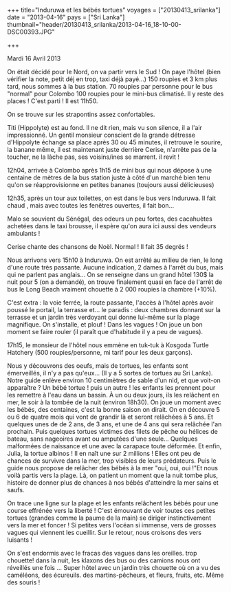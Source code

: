+++
title="Induruwa et les bébés tortues"
voyages = ["20130413_srilanka"]
date = "2013-04-16"
pays = ["Sri Lanka"]
thumbnail="header/20130413_srilanka/2013-04-16_18-10-00-DSC00393.JPG"

+++




Mardi 16 Avril 2013

On était décidé pour le Nord, on va partir vers le Sud !  On paye l'hôtel (bien vérifier la note, petit déj en trop, taxi déjà payé...)
150 roupies et 3 km plus tard, nous sommes à la bus station.
70 roupies par personne pour le bus "normal" pour Colombo 100 roupies pour le mini-bus climatisé. Il y reste des places ! C'est parti ! Il est 11h50.

On se trouve sur les strapontins assez confortables.

Titi (Hippolyte) est au fond. Il ne dit rien, mais vu son silence, il a l'air impressionné. Un gentil monsieur conscient de la grande détresse d'Hippolyte échange sa place après 30 ou 45 minutes, il retrouve le sourire, la banane même, il est maintenant juste derrière Cerise, n'arrête pas de la toucher, ne la lâche pas, ses voisins/ines se marrent. il revit !


12h04, arrivée à Colombo après 1h15 de mini bus qui nous dépose à une centaine de mètres de la bus station juste à côté d'un marché bien tenu qu'on se réapprovisionne en petites bananes (toujours aussi délicieuses)

12h35, après un tour aux toilettes, on est dans le bus vers Induruwa.
Il fait chaud , mais avec toutes les fenêtres ouvertes, il fait bon...

Malo se souvient du Sénégal, des odeurs un peu fortes, des cacahuètes achetées dans le taxi brousse, il espère qu'on aura ici aussi des vendeurs ambulants !

Cerise chante des chansons de Noël. Normal ! Il fait 35 degrés !

Nous arrivons  vers 15h10 à Induruwa. On est arrêté au milieu de rien, le long d'une route très passante. Aucune indication, 2 dames à l'arrêt du bus, mais qui ne parlent pas anglais... On se renseigne dans un grand hôtel 130$ la nuit pour 5 (on a demandé), on trouve finalement quasi en face de l'arrêt de bus le Long Beach vraiment chouette à 2 000 roupies la chambre (+10%). 

C'est extra : la voie ferrée, la route passante, l'accès à l'hôtel après avoir poussé le portail, la terrasse et... le paradis : deux chambres donnant sur la terrasse et un jardin très verdoyant qui donne lui-même sur la plage magnifique. On s'installe, et plouf ! Dans les vagues ! On joue un bon moment se faire rouler (il paraît que d'habitude il y a peu de vagues).

17h15, le monsieur de l'hôtel nous emmène en tuk-tuk à Kosgoda Turtle Hatchery (500 roupies/personne, mi tarif pour les deux garçons).

Nous y découvrons des oeufs, mais de tortues, les enfants sont émerveillés, il n'y a pas qu'eux... (Il y a 5 sortes de tortues au Sri Lanka). Notre guide enlève environ 10 centimètres de sable d'un nid, et que voit-on apparaître ? Un bébé tortue ! puis un autre ! les enfants les prennent pour les remettre à l'eau dans un bassin. À un ou deux jours, ils les relâchent en mer, le soir à la tombée de la nuit (environ 18h30). On joue un moment avec les bébés, des centaines, c'est la bonne saison on dirait. On en découvre 5 ou 6 de quatre mois qui vont de grandir là et seront relâchées à 5 ans. Et quelques unes de de 2 ans, de 3 ans, et une de 4 ans qui sera relâchée l'an prochain. Puis quelques tortues victimes des filets de pêche ou hélices de bateau, sans nageoires avant ou amputées d'une seule... Quelques malformées de naissance et une avec la carapace toute déformée. Et enfin, Julia, la tortue albinos ! Il en naît une sur 2 millions ! Elles ont peu de chances de survivre dans la mer, trop visibles de leurs prédateurs. Puis le guide nous propose de relâcher des bébés à la mer "oui, oui, oui !"Et nous voilà partis vers la plage. Là, on patient un moment que la nuit tombe plus, histoire de donner plus de chances à nos bébés d'atteindre la mer sains et saufs.

On trace une ligne sur la plage et les enfants relâchent les bébés pour une course effrénée vers la liberté ! C'est émouvant de voir toutes ces petites tortues (grandes comme la paume de la main) se diriger instinctivement vers la mer et foncer ! Si petites vers l'océan si immense, vers de grosses vagues qui viennent les cueillir. Sur le retour, nous croisons des vers luisants !

On s'est endormis avec le fracas des vagues dans les oreilles. trop chouette! dans la nuit, les klaxons des bus ou des camions nous ont réveillés une fois ... Super hôtel avec un jardin très chouette où on a vu des caméléons, des écureuils. des martins-pêcheurs, et fleurs, fruits, etc. Même des souris !


